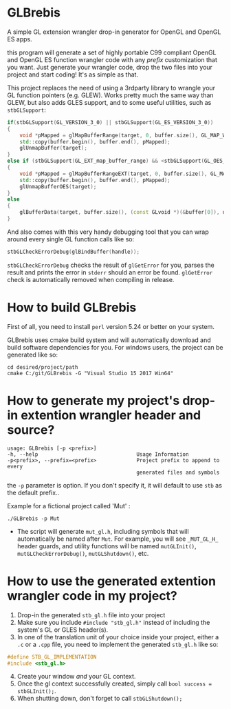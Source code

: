 # GLBrebis
A simple GL extension wrangler drop-in generator for OpenGL and OpenGL ES apps.

this program will generate a set of highly portable C99 compliant OpenGL and OpenGL ES function wrangler code with any *prefix* customization that you want. Just generate your wrangler code, drop the two files into your project and start coding! It's as simple as that.

This project replaces the need of using a 3rdparty library to wrangle your GL function pointers (e.g. GLEW). Works pretty much the same way than GLEW, but also adds GLES support, and to some useful utilities, such as `stbGLSupport`:

```C++
if(stbGLSupport(GL_VERSION_3_0) || stbGLSupport(GL_ES_VERSION_3_0))
{
    void *pMapped = glMapBufferRange(target, 0, buffer.size(), GL_MAP_WRITE_BIT | GL_MAP_INVALIDATE_BUFFER_BIT);
    std::copy(buffer.begin(), buffer.end(), pMapped);
    glUnmapBuffer(target);
}
else if (stbGLSupport(GL_EXT_map_buffer_range) && <stbGLSupport(GL_OES_mapbuffer)
{
    void *pMapped = glMapBufferRangeEXT(target, 0, buffer.size(), GL_MAP_WRITE_BIT_EXT | GL_MAP_INVALIDATE_BUFFER_BIT_EXT);
    std::copy(buffer.begin(), buffer.end(), pMapped);
    glUnmapBufferOES(target);
}
else
{
    glBufferData(target, buffer.size(), (const GLvoid *)(&buffer[0]), usage);
}
```

And also comes with this very handy debugging tool that you can wrap around every single GL function calls like so:

```C++
stbGLCheckErrorDebug(glBindBuffer(handle));
```

`stbGLCheckErrorDebug` checks the result of `glGetError` for you, parses the result and prints the error in `stderr` should an error be found. `glGetError` check is automatically removed when compiling in release.

# How to build GLBrebis

First of all, you need to install `perl` version 5.24 or better on your system.

GLBrebis uses cmake build system and will automatically download and build software dependencies for you. For windows users, the project can be generated like so:

```
cd desired/project/path
cmake C:/git/GLBrebis -G "Visual Studio 15 2017 Win64"
```

# How to generate my project's drop-in extention wrangler header and source?

```
usage: GLBrebis [-p <prefix>]
-h, --help                                Usage Information
-p<prefix>, --prefix=<prefix>             Project prefix to append to every
                                          generated files and symbols
```

the `-p` parameter is option. If you don't specify it, it will default to use `stb` as the default prefix.. 

Example for a fictional project called 'Mut' :
```
./GLBrebis -p Mut
```
* The script will generate `mut_gl.h`, including symbols that will automatically be named after `Mut`.  For example, you will see `_MUT_GL_H_` header guards, and utility functions will be named `mutGLInit()`, `mutGLCheckErrorDebug()`, `mutGLShutdown()`, etc.

# How to use the generated extention wrangler code in my project?

1. Drop-in the generated `stb_gl.h` file into your project
2. Make sure you include `#include "stb_gl.h"` instead of including the system's GL or GLES header(s).
3. In one of the translation unit of your choice inside your project, either a `.c` or a `.cpp` file, you need to implement the generated `stb_gl.h` like so:
```C++
#define STB_GL_IMPLEMENTATION
#include <stb_gl.h>
```
4. Create your window *and* your GL context.
5. Once the gl context successfully created, simply call `bool success = stbGLInit();`.
6. When shutting down, don't forget to call `stbGLShutdown();`
